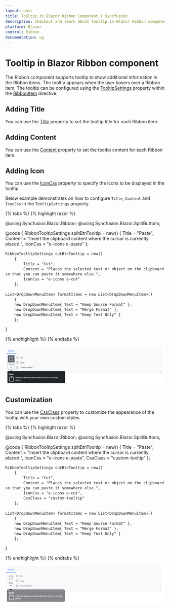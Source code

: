 ```yaml
---
layout: post
title: Tooltip in Blazor Ribbon Component | Syncfusion
description: Checkout and learn about Tooltip in Blazor Ribbon component in Blazor Server App and Blazor WebAssembly App.
platform: Blazor
control: Ribbon
documentation: ug
---
```


# Tooltip in Blazor Ribbon component

The Ribbon component supports tooltip to show additional information in the Ribbon items. The tooltip appears when the user hovers over a Ribbon item. The tooltip can be configured using the [TooltipSettings](https://help.syncfusion.com/cr/blazor/Syncfusion.Blazor.Ribbon.RibbonItem.html#Syncfusion_Blazor_Ribbon_RibbonItem_TooltipSettings) property within the [RibbonItem](https://help.syncfusion.com/cr/blazor/Syncfusion.Blazor.Ribbon.RibbonItem.html) directive.

## Adding Title

You can use the [Title](https://help.syncfusion.com/cr/blazor/Syncfusion.Blazor.Ribbon.RibbonTooltipSettings.html#Syncfusion_Blazor_Ribbon_RibbonTooltipSettings_Title) property to set the tooltip title for each Ribbon item.

## Adding Content

You can use the [Content](https://help.syncfusion.com/cr/blazor/Syncfusion.Blazor.Ribbon.RibbonTooltipSettings.html#Syncfusion_Blazor_Ribbon_RibbonTooltipSettings_Content) property to set the tooltip content for each Ribbon item.

## Adding Icon

You can use the [IconCss](https://help.syncfusion.com/cr/blazor/Syncfusion.Blazor.Ribbon.RibbonTooltipSettings.html#Syncfusion_Blazor_Ribbon_RibbonTooltipSettings_IconCss) property to specify the icons to be displayed in the tooltip.

Below example demonstrates on how to configure `Title`, `Content` and `IconCss` in the `TooltipSettings` property.

{% tabs %}
{% highlight razor %}

@using Syncfusion.Blazor.Ribbon;
@using Syncfusion.Blazor.SplitButtons;

<div style="width:75%">
    <SfRibbon>
        <RibbonTabs>
            <RibbonTab HeaderText="Home">
                <RibbonGroups>
                    <RibbonGroup HeaderText="Clipboard">
                        <RibbonCollections>
                            <RibbonCollection>
                                <RibbonItems>
                                    <RibbonItem Type=RibbonItemType.SplitButton TooltipSettings="splitBtnTooltip">
                                        <RibbonSplitButtonSettings Content="Paste" IconCss="e-icons e-paste" Items="@formatItems"></RibbonSplitButtonSettings>
                                    </RibbonItem>
                                </RibbonItems>
                            </RibbonCollection>
                            <RibbonCollection>
                                <RibbonItems>
                                    <RibbonItem Type=RibbonItemType.Button TooltipSettings="cutBtnTooltip">
                                        <RibbonButtonSettings Content="Cut" IconCss="e-icons e-cut"></RibbonButtonSettings>
                                    </RibbonItem>
                                    <RibbonItem Type=RibbonItemType.Button>
                                        <RibbonButtonSettings Content="Copy" IconCss="e-icons e-copy"></RibbonButtonSettings>
                                    </RibbonItem>
                                    <RibbonItem Type=RibbonItemType.Button>
                                        <RibbonButtonSettings Content="Format Painter" IconCss="e-icons e-format-painter"></RibbonButtonSettings>
                                    </RibbonItem>
                                </RibbonItems>
                            </RibbonCollection>
                        </RibbonCollections>
                    </RibbonGroup>
                </RibbonGroups>
            </RibbonTab>
        </RibbonTabs>
    </SfRibbon>
</div>

@code {
    RibbonTooltipSettings splitBtnTooltip = new()
        {
            Title = "Paste",
            Content = "Insert the clipboard content where the cursor is currently placed.",
            IconCss = "e-icons e-paste"
        };

    RibbonTooltipSettings cutBtnTooltip = new()
        {
            Title = "Cut",
            Content = "Places the selected text or object on the clipboard so that you can paste it somewhere else.",
            IconCss = "e-icons e-cut"
        };

    List<DropDownMenuItem> formatItems = new List<DropDownMenuItem>()
        {
        new DropDownMenuItem{ Text = "Keep Source Format" },
        new DropDownMenuItem{ Text = "Merge Format" },
        new DropDownMenuItem{ Text = "Keep Text Only" }
        };
}

{% endhighlight %}
{% endtabs %}

![Ribbon Tooltip](./images/tooltip/ribbon_tooltip.png)

## Customization

You can use the [CssClass](https://help.syncfusion.com/cr/blazor/Syncfusion.Blazor.Ribbon.RibbonTooltipSettings.html#Syncfusion_Blazor_Ribbon_RibbonTooltipSettings_CssClass) property to customize the appearance of the tooltip with your own custom styles.

{% tabs %}
{% highlight razor %}

@using Syncfusion.Blazor.Ribbon;
@using Syncfusion.Blazor.SplitButtons;

<div style="width:75%">
    <SfRibbon>
        <RibbonTabs>
            <RibbonTab HeaderText="Home">
                <RibbonGroups>
                    <RibbonGroup HeaderText="Clipboard">
                        <RibbonCollections>
                            <RibbonCollection>
                                <RibbonItems>
                                    <RibbonItem Type=RibbonItemType.SplitButton TooltipSettings="splitBtnTooltip">
                                        <RibbonSplitButtonSettings Content="Paste" IconCss="e-icons e-paste" Items="@formatItems"></RibbonSplitButtonSettings>
                                    </RibbonItem>
                                </RibbonItems>
                            </RibbonCollection>
                            <RibbonCollection>
                                <RibbonItems>
                                    <RibbonItem Type=RibbonItemType.Button TooltipSettings="cutBtnTooltip">
                                        <RibbonButtonSettings Content="Cut" IconCss="e-icons e-cut"></RibbonButtonSettings>
                                    </RibbonItem>
                                    <RibbonItem Type=RibbonItemType.Button>
                                        <RibbonButtonSettings Content="Copy" IconCss="e-icons e-copy"></RibbonButtonSettings>
                                    </RibbonItem>
                                    <RibbonItem Type=RibbonItemType.Button>
                                        <RibbonButtonSettings Content="Format Painter" IconCss="e-icons e-format-painter"></RibbonButtonSettings>
                                    </RibbonItem>
                                </RibbonItems>
                            </RibbonCollection>
                        </RibbonCollections>
                    </RibbonGroup>
                </RibbonGroups>
            </RibbonTab>
        </RibbonTabs>
    </SfRibbon>
</div>

@code {
    RibbonTooltipSettings splitBtnTooltip = new()
        {
            Title = "Paste",
            Content = "Insert the clipboard content where the cursor is currently placed.",
            IconCss = "e-icons e-paste",
            CssClass = "custom-tooltip"
        };

    RibbonTooltipSettings cutBtnTooltip = new()
        {
            Title = "Cut",
            Content = "Places the selected text or object on the clipboard so that you can paste it somewhere else.",
            IconCss = "e-icons e-cut",
            CssClass = "custom-tooltip"
        };

    List<DropDownMenuItem> formatItems = new List<DropDownMenuItem>()
        {
        new DropDownMenuItem{ Text = "Keep Source Format" },
        new DropDownMenuItem{ Text = "Merge Format" },
        new DropDownMenuItem{ Text = "Keep Text Only" }
        };
}

<style>
    :root {
        --borderColor: rgb(72, 72, 72);
    }

    /* To customize the appearance of the tooltip */
    .custom-tooltip.e-ribbon-tooltip.e-popup {
        border: 2px solid var(--borderColor);
        border-radius: 5px;
        background: #84848a;
    }

    /* To customize the arrow of the tooltip */
    .custom-tooltip.e-ribbon-tooltip .e-arrow-tip .e-arrow-tip-inner.e-tip-top,
    .custom-tooltip.e-ribbon-tooltip .e-arrow-tip .e-arrow-tip-inner.e-tip-bottom {
        color: #000000;
    }

    .custom-tooltip.e-ribbon-tooltip .e-arrow-tip-outer.e-tip-top {
        border-bottom: 8px solid var(--borderColor);
    }

    .custom-tooltip.e-ribbon-tooltip .e-arrow-tip-outer.e-tip-bottom {
        border-top: 8px solid var(--borderColor);
    }

    /* To change the size of the tooltip title */
    .custom-tooltip.e-ribbon-tooltip .e-tip-content .e-ribbon-tooltip-title {
        font-size: 14px;
    }

    /* To change the size of the tooltip content */
    .custom-tooltip.e-ribbon-tooltip .e-tip-content .e-ribbon-text-container .e-ribbon-tooltip-content {
        font-size: 11px;
    }
</style>

{% endhighlight %}
{% endtabs %}

![Ribbon Tooltip Template](./images/tooltip/ribbon_tooltip_template.png)